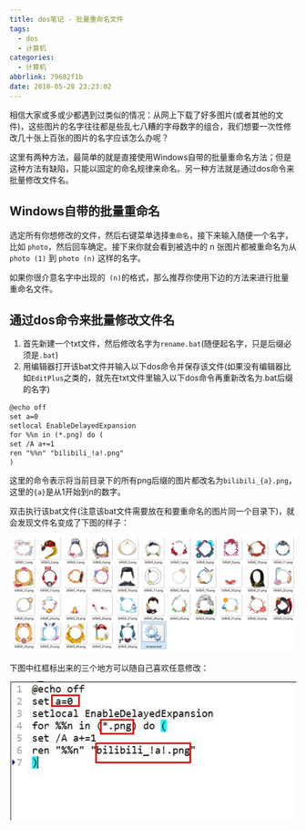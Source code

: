 ```yaml
---
title: dos笔记 - 批量重命名文件
tags:
  - dos
  - 计算机
categories:
  - 计算机
abbrlink: 79682f1b
date: 2018-05-28 23:23:02
---
```

相信大家或多或少都遇到过类似的情况：从网上下载了好多图片(或者其他的文件)，这些图片的名字往往都是些乱七八糟的字母数字的组合，我们想要一次性修改几十张上百张的图片的名字应该怎么办呢？

这里有两种方法，最简单的就是直接使用Windows自带的批量重命名方法；但是这种方法有缺陷，只能以固定的命名规律来命名。另一种方法就是通过dos命令来批量修改文件名。
<!--more -->
## Windows自带的批量重命名

选定所有你想修改的文件，然后右键菜单选择`重命名`，接下来输入随便一个名字，比如 `photo`，然后回车确定。接下来你就会看到被选中的 n 张图片都被重命名为从 `photo (1)` 到 `photo (n)` 这样的名字。

如果你很介意名字中出现的` (n)`的格式，那么推荐你使用下边的方法来进行批量重命名文件。

## 通过dos命令来批量修改文件名

1. 首先新建一个txt文件，然后修改名字为`rename.bat`(随便起名字，只是后缀必须是`.bat`)
2. 用编辑器打开该bat文件并输入以下dos命令并保存该文件(如果没有编辑器比如`EditPlus`之类的，就先在txt文件里输入以下dos命令再重新改名为.bat后缀的名字)

```dos
@echo off
set a=0
setlocal EnableDelayedExpansion
for %%n in (*.png) do (
set /A a+=1
ren "%%n" "bilibili_!a!.png"
)
```

这里的命令表示将当前目录下的所有png后缀的图片都改名为`bilibili_{a}.png`，这里的`{a}`是从1开始到n的数字。

双击执行该bat文件(注意该bat文件需要放在和要重命名的图片同一个目录下)，就会发现文件名变成了下图的样子：

![rename1.jpg](/images/posts/computer/rename1.jpg)

下图中红框标出来的三个地方可以随自己喜欢任意修改：

![rename2.jpg](/images/posts/computer/rename2.jpg)